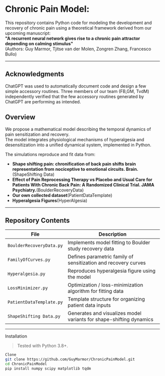 # Chronic Pain Model:

This repository contains Python code for modeling the development and recovery of chronic pain using a theoretical framework derived from our upcoming manuscript:  
**"A recurrent neural network gives rise to a chronic pain attractor depending on calming stimulus"**  
(Authors: Guy Marmor, Tjitse van der Molen, Zongren Zhang, Francesco Bullo)

---

## Acknowledgments
ChatGPT was used to automatically document code and design a few simple accessory routines. Three members of our team (FB,GM, TvdM) independently verified that the few accessory routines generated by ChatGPT are performing as intended.

## Overview
We propose a mathematical model describing the temporal dynamics of pain sensitization and recovery.  
The model integrates physiological mechanisms of hyperalgesia and desensitization into a unified dynamical system, implemented in Python.

The simulations reproduce and fit data from:
- **Shape shifting pain: chronification of back pain shifts brain representation from nociceptive to emotional circuits. Brain.**(ShapeShifting Data)
- **Effect of Pain Reprocessing Therapy vs Placebo and Usual Care for Patients With Chronic Back Pain: A Randomized Clinical Trial. JAMA Psychiatry.**(BoulderRecoveryData)
- **Our own collected dataset**(PatientDataTemplate)
- **Hyperalgesia Figures**(HyperAlgesia)

---

## Repository Contents
| File | Description |
|------|--------------|
| `BoulderRecoveryData.py` | Implements model fitting to Boulder study recovery data |
| `FamilyOfCurves.py` | Defines parametric family of sensitization and recovery curves |
| `Hyperalgesia.py` | Reproduces hyperalgesia figure using the model |
| `LossMinimizer.py` | Optimization / loss-minimization algorithm for fitting data |
| `PatientDataTemplate.py` | Template structure for organizing patient data inputs |
| `ShapeShifting Data.py` | Generates and visualizes model variants for shape-shifting dynamics |

---

Installation

> Tested with Python 3.8+.

```bash
Clone
git clone https://github.com/GuyMarmor/ChronicPainModel.git
cd ChronicPainModel
pip install numpy scipy matplotlib tqdm
